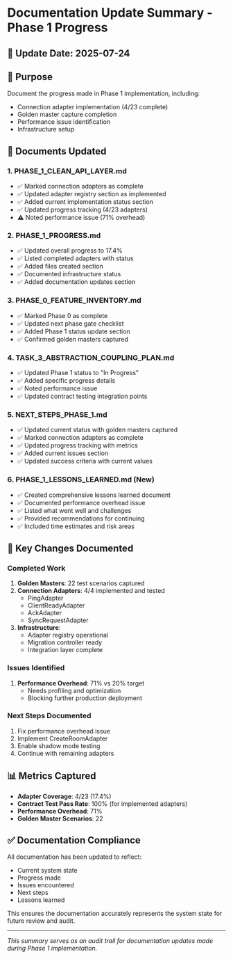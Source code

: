 # Documentation Update Summary - Phase 1 Progress

## 📅 Update Date: 2025-07-24

## 🎯 Purpose
Document the progress made in Phase 1 implementation, including:
- Connection adapter implementation (4/23 complete)
- Golden master capture completion
- Performance issue identification
- Infrastructure setup

## 📝 Documents Updated

### 1. **PHASE_1_CLEAN_API_LAYER.md**
- ✅ Marked connection adapters as complete
- ✅ Updated adapter registry section as implemented
- ✅ Added current implementation status section
- ✅ Updated progress tracking (4/23 adapters)
- ⚠️ Noted performance issue (71% overhead)

### 2. **PHASE_1_PROGRESS.md**
- ✅ Updated overall progress to 17.4%
- ✅ Listed completed adapters with status
- ✅ Added files created section
- ✅ Documented infrastructure status
- ✅ Added documentation updates section

### 3. **PHASE_0_FEATURE_INVENTORY.md**
- ✅ Marked Phase 0 as complete
- ✅ Updated next phase gate checklist
- ✅ Added Phase 1 status update section
- ✅ Confirmed golden masters captured

### 4. **TASK_3_ABSTRACTION_COUPLING_PLAN.md**
- ✅ Updated Phase 1 status to "In Progress"
- ✅ Added specific progress details
- ✅ Noted performance issue
- ✅ Updated contract testing integration points

### 5. **NEXT_STEPS_PHASE_1.md**
- ✅ Updated current status with golden masters captured
- ✅ Marked connection adapters as complete
- ✅ Updated progress tracking with metrics
- ✅ Added current issues section
- ✅ Updated success criteria with current values

### 6. **PHASE_1_LESSONS_LEARNED.md** (New)
- ✅ Created comprehensive lessons learned document
- ✅ Documented performance overhead issue
- ✅ Listed what went well and challenges
- ✅ Provided recommendations for continuing
- ✅ Included time estimates and risk areas

## 🔑 Key Changes Documented

### Completed Work
1. **Golden Masters**: 22 test scenarios captured
2. **Connection Adapters**: 4/4 implemented and tested
   - PingAdapter
   - ClientReadyAdapter
   - AckAdapter
   - SyncRequestAdapter
3. **Infrastructure**: 
   - Adapter registry operational
   - Migration controller ready
   - Integration layer complete

### Issues Identified
1. **Performance Overhead**: 71% vs 20% target
   - Needs profiling and optimization
   - Blocking further production deployment

### Next Steps Documented
1. Fix performance overhead issue
2. Implement CreateRoomAdapter
3. Enable shadow mode testing
4. Continue with remaining adapters

## 📊 Metrics Captured

- **Adapter Coverage**: 4/23 (17.4%)
- **Contract Test Pass Rate**: 100% (for implemented adapters)
- **Performance Overhead**: 71%
- **Golden Master Scenarios**: 22

## ✅ Documentation Compliance

All documentation has been updated to reflect:
- Current system state
- Progress made
- Issues encountered
- Next steps
- Lessons learned

This ensures the documentation accurately represents the system state for future review and audit.

---

*This summary serves as an audit trail for documentation updates made during Phase 1 implementation.*